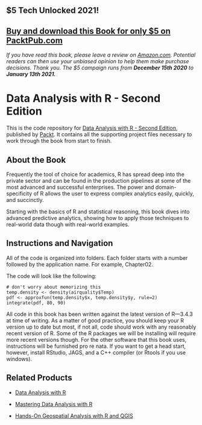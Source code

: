 ## $5 Tech Unlocked 2021!
[Buy and download this Book for only $5 on PacktPub.com](https://www.packtpub.com/product/data-analysis-with-r-second-edition/9781788393720)
-----
*If you have read this book, please leave a review on [Amazon.com](https://www.amazon.com/gp/product/1788393724).     Potential readers can then use your unbiased opinion to help them make purchase decisions. Thank you. The $5 campaign         runs from __December 15th 2020__ to __January 13th 2021.__*

# Data Analysis with R - Second Edition
This is the code repository for [Data Analysis with R - Second Edition](https://www.packtpub.com/big-data-and-business-intelligence/data-analysis-r-second-edition?utm_source=github&utm_medium=repository&utm_campaign=9781788393720), published by [Packt](https://www.packtpub.com/?utm_source=github). It contains all the supporting project files necessary to work through the book from start to finish.
## About the Book
Frequently the tool of choice for academics, R has spread deep into the private sector and can be found in the production pipelines at some of the most advanced and successful enterprises. The power and domain-specificity of R allows the user to express complex analytics easily, quickly, and succinctly.

Starting with the basics of R and statistical reasoning, this book dives into advanced predictive analytics, showing how to apply those techniques to real-world data though with real-world examples.


## Instructions and Navigation
All of the code is organized into folders. Each folder starts with a number followed by the application name. For example, Chapter02.



The code will look like the following:
```
# don't worry about memorizing this
temp.density <- density(airquality$Temp)
pdf <- approxfun(temp.density$x, temp.density$y, rule=2)
integrate(pdf, 80, 90)
```

All code in this book has been written against the latest version of R—3.4.3 at time of
writing. As a matter of good practice, you should keep your R version up to date but most,
if not all, code should work with any reasonably recent version of R. Some of the R
packages we will be installing will require more recent versions though. For the other
software that this book uses, instructions will be furnished pro re nata. If you want to get a
head start, however, install RStudio, JAGS, and a C++ compiler (or Rtools if you use
windows).

## Related Products
* [Data Analysis with R](https://www.packtpub.com/big-data-and-business-intelligence/data-analysis-r?utm_source=github&utm_medium=repository&utm_campaign=9781785288142)

* [Mastering Data Analysis with R](https://www.packtpub.com/big-data-and-business-intelligence/mastering-data-analysis-r?utm_source=github&utm_medium=repository&utm_campaign=9781783982028)

* [Hands-On Geospatial Analysis with R and QGIS](https://www.packtpub.com/application-development/hands-geospatial-analysis-r-and-qgis?utm_source=github&utm_medium=repository&utm_campaign=9781788991674)

